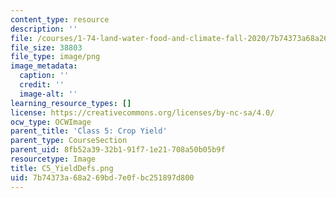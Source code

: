 ```yaml
---
content_type: resource
description: ''
file: /courses/1-74-land-water-food-and-climate-fall-2020/7b74373a68a269bd7e0fbc251897d800_C5_YieldDefs.png
file_size: 38803
file_type: image/png
image_metadata:
  caption: ''
  credit: ''
  image-alt: ''
learning_resource_types: []
license: https://creativecommons.org/licenses/by-nc-sa/4.0/
ocw_type: OCWImage
parent_title: 'Class 5: Crop Yield'
parent_type: CourseSection
parent_uid: 8fb52a39-32b1-91f7-1e21-708a50b05b9f
resourcetype: Image
title: C5_YieldDefs.png
uid: 7b74373a-68a2-69bd-7e0f-bc251897d800
---
```


